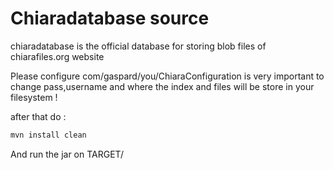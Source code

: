 # Chiaradatabase source 
chiaradatabase is the official database for storing blob files of chiarafiles.org website

Please configure com/gaspard/you/ChiaraConfiguration  is very important to change pass,username and where the index and files will be store in your filesystem !

after that do : 
```java
mvn install clean
```
And run the jar on TARGET/


